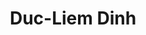 ---
title: Duc-Liem Dinh
first_name: Duc-Liem
last_name: Dinh

superuser: true

role: AI Product Owner at SMIC - Becamex IDC Vietnam

organizations:
  - name: Becamex IDC Vietnam
    url: https://becamex.com.vn/

education:
  courses:
    - course: Bachelor Computer Networks
      institution: University of Information Technology (VNUHCM-UIT)

highlight_name: false

user_groups:
  - Alumni
---
